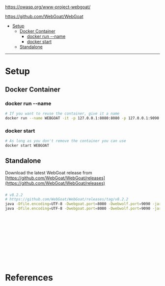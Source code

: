 # 

https://owasp.org/www-project-webgoat/

https://github.com/WebGoat/WebGoat

- [Setup](#setup)
    - [Docker Container](#docker-container)
        - [docker run --name](#docker-run---name)
        - [docker start](#docker-start)
    - [Standalone](#standalone)

-------------------------------------------

# Setup

## Docker Container

### docker run --name
```sh
# If you want to reuse the container, give it a name
docker run --name WEBGOAT -it -p 127.0.0.1:8080:8080 -p 127.0.0.1:9090:9090 webgoat/webgoat
```

### docker start
```sh
# As long as you don't remove the container you can use
docker start WEBGOAT
```

## Standalone

Download the latest WebGoat release from [https://github.com/WebGoat/WebGoat/releases](https://github.com/WebGoat/WebGoat/releases)

### 
```sh
# v8.2.2
# https://github.com/WebGoat/WebGoat/releases/tag/v8.2.2
java -Dfile.encoding=UTF-8 -Dwebgoat.port=8080 -Dwebwolf.port=9090 -jar webgoat-server-8.2.2.jar
java -Dfile.encoding=UTF-8 -Dwebgoat.port=8080 -Dwebwolf.port=9090 -jar webgoat-2023.4.jar
```

### 
```sh

```

### 
```sh

```

### 
```sh

```

### 
```sh

```

### 
```sh

```

### 
```sh

```

### 
```sh

```

# References

